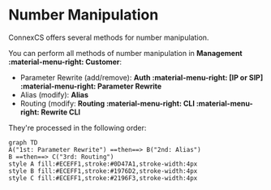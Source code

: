 # Number Manipulation

ConnexCS offers several methods for number manipulation. 

You can perform all methods of number manipulation in **Management :material-menu-right: Customer**:

+ Parameter Rewrite (add/remove): **Auth :material-menu-right: [IP or SIP] :material-menu-right: Parameter Rewrite**
+ Alias (modify): **Alias**
+ Routing (modify: **Routing :material-menu-right: CLI :material-menu-right: Rewrite CLI**


They're processed in the following order:
```mermaid
graph TD
A("1st: Parameter Rewrite") ==then==> B("2nd: Alias") 
B ==then==> C("3rd: Routing")
style A fill:#ECEFF1,stroke:#0D47A1,stroke-width:4px
style B fill:#ECEFF1,stroke:#1976D2,stroke-width:4px
style C fill:#ECEFF1,stroke:#2196F3,stroke-width:4px
```
